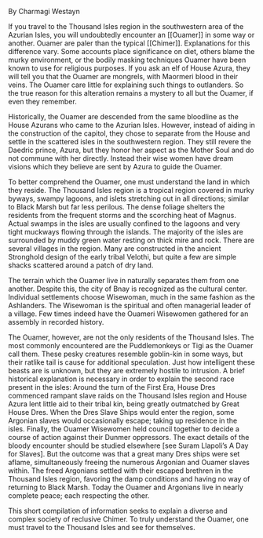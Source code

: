 By Charmagi Westayn

If you travel to the Thousand Isles region in the southwestern area of the Azurian Isles, you will undoubtedly encounter an [[Ouamer]] in some way or another. Ouamer are paler than the typical [[Chimer]]. Explanations for this difference vary. Some accounts place significance on diet, others blame the murky environment, or the bodily masking techniques Ouamer have been known to use for religious purposes. If you ask an elf of House Azura, they will tell you that the Ouamer are mongrels, with Maormeri blood in their veins. The Ouamer care little for explaining such things to outlanders. So the true reason for this alteration remains a mystery to all but the Ouamer, if even they remember.

Historically, the Ouamer are descended from the same bloodline as the House Azurans who came to the Azurian Isles. However, instead of aiding in the construction of the capitol, they chose to separate from the House and settle in the scattered isles in the southwestern region. They still revere the Daedric prince, Azura, but they honor her aspect as the Mother Soul and do not commune with her directly. Instead their wise women have dream visions which they believe are sent by Azura to guide the Ouamer.

To better comprehend the Ouamer, one must understand the land in which they reside. The Thousand Isles region is a tropical region covered in murky byways, swampy lagoons, and islets stretching out in all directions; similar to Black Marsh but far less perilous. The dense foliage shelters the residents from the frequent storms and the scorching heat of Magnus. Actual swamps in the isles are usually confined to the lagoons and very tight muckways flowing through the islands. The majority of the isles are surrounded by muddy green water resting on thick mire and rock. There are several villages in the region. Many are constructed in the ancient Stronghold design of the early tribal Velothi, but quite a few are simple shacks scattered around a patch of dry land.

The terrain which the Ouamer live in naturally separates them from one another. Despite this, the city of Bnay is recognized as the cultural center. Individual settlements choose Wisewoman, much in the same fashion as the Ashlanders. The Wisewoman is the spiritual and often managerial leader of a village. Few times indeed have the Ouameri Wisewomen gathered for an assembly in recorded history.

The Ouamer, however, are not the only residents of the Thousand Isles. The most commonly encountered are the Puddlemonkeys or Tigi as the Ouamer call them. These pesky creatures resemble goblin-kin in some ways, but their ratlike tail is cause for additional speculation. Just how intelligent these beasts are is unknown, but they are extremely hostile to intrusion. A brief historical explanation is necessary in order to explain the second race present in the isles: Around the turn of the First Era, House Dres commenced rampant slave raids on the Thousand Isles region and House Azura lent little aid to their tribal kin, being greatly outmatched by Great House Dres. When the Dres Slave Ships would enter the region, some Argonian slaves would occasionally escape; taking up residence in the isles. Finally, the Ouamer Wisewomen held council together to decide a course of action against their Dunmer oppressors. The exact details of the bloody encounter should be studied elsewhere [see Suram Llapoli’s A Day for Slaves]. But the outcome was that a great many Dres ships were set aflame, simultaneously freeing the numerous Argonian and Ouamer slaves within. The freed Argonians settled with their escaped brethren in the Thousand Isles region, favoring the damp conditions and having no way of returning to Black Marsh. Today the Ouamer and Argonians live in nearly complete peace; each respecting the other.

This short compilation of information seeks to explain a diverse and complex society of reclusive Chimer. To truly understand the Ouamer, one must travel to the Thousand Isles and see for themselves.
